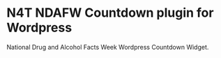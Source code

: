 # N4T NDAFW Countdown plugin for Wordpress

National Drug and Alcohol Facts Week Wordpress Countdown Widget.